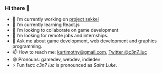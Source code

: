 ### Hi there 👋

<!--
**c3n7/c3n7** is a ✨ _special_ ✨ repository because its `README.md` (this file) appears on your GitHub profile.

Here are some ideas to get you started:
-->

- 🔭 I’m currently working on [project sekkei](https://github.com/c3n7/project-sekkei)
- 🌱 I’m currently learning React.js
- 👯 I’m looking to collaborate on game development
- 🤔 I’m looking for remote jobs and internships.
- 💬 Ask me about game development, web development and graphics programming.
- 📫 How to reach me: kartimothy@gmail.com, [Twitter @c3n7_luc](https://twitter.com/c3n7_luc)
- 😄 Pronouns: gamedev, webdev, indiedev
- ⚡ Fun fact: *c3n7 luc* is pronounced as *Saint Luke*.
